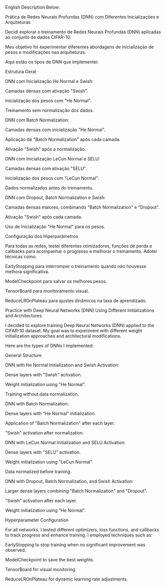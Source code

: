 English Description Below:

Prática de Redes Neurais Profundas (DNN) com Diferentes Inicializações e Arquiteturas

Decidi explorar o treinamento de Redes Neurais Profundas (DNN) aplicadas ao conjunto de dados CIFAR-10. 

Meu objetivo foi experimentar diferentes abordagens de inicialização de pesos e modificações nas arquiteturas. 

Aqui estão os tipos de DNN que implementei:

Estrutura Geral

DNN com Inicialização He Normal e Swish:

Camadas densas com ativação "Swish".

Inicialização dos pesos com "He Normal".

Treinamento sem normalização dos dados.

DNN com Batch Normalization:

Camadas densas com inicialização "He Normal".

Aplicação de "Batch Normalization" após cada camada.

Ativação "Swish" após a normalização.

DNN com Inicialização LeCun Normal e SELU:

Camadas densas com ativação "SELU".

Inicialização dos pesos com "LeCun Normal".

Dados normalizados antes do treinamento.

DNN com Dropout, Batch Normalization e Swish:

Camadas densas maiores, combinando "Batch Normalization" e "Dropout".

Ativação "Swish" após cada camada.

Uso de inicialização "He Normal" para os pesos.

Configuração dos Hiperparâmetros

Para todas as redes, testei diferentes otimizadores, funções de perda e callbacks para acompanhar o progresso e melhorar o treinamento. Adotei técnicas como:

EarlyStopping para interromper o treinamento quando não houvesse melhora significativa.

ModelCheckpoint para salvar os melhores pesos.

TensorBoard para monitoramento visual.

ReduceLROnPlateau para ajustes dinâmicos na taxa de aprendizado.




Practice with Deep Neural Networks (DNN) Using Different Initializations and Architectures

I decided to explore training Deep Neural Networks (DNN) applied to the CIFAR-10 dataset. My goal was to experiment with different weight initialization approaches and architectural modifications. 

Here are the types of DNNs I implemented:

General Structure

DNN with He Normal Initialization and Swish Activation:

Dense layers with "Swish" activation.

Weight initialization using "He Normal".

Training without data normalization.

DNN with Batch Normalization:

Dense layers with "He Normal" initialization.

Application of "Batch Normalization" after each layer.

"Swish" activation after normalization.

DNN with LeCun Normal Initialization and SELU Activation:

Dense layers with "SELU" activation.

Weight initialization using "LeCun Normal".

Data normalized before training.

DNN with Dropout, Batch Normalization, and Swish Activation:

Larger dense layers combining "Batch Normalization" and "Dropout".

"Swish" activation after each layer.

Weight initialization using "He Normal".

Hyperparameter Configuration

For all networks, I tested different optimizers, loss functions, and callbacks to track progress and enhance training. I employed techniques such as:

EarlyStopping to stop training when no significant improvement was observed.

ModelCheckpoint to save the best weights.

TensorBoard for visual monitoring.

ReduceLROnPlateau for dynamic learning rate adjustments.


